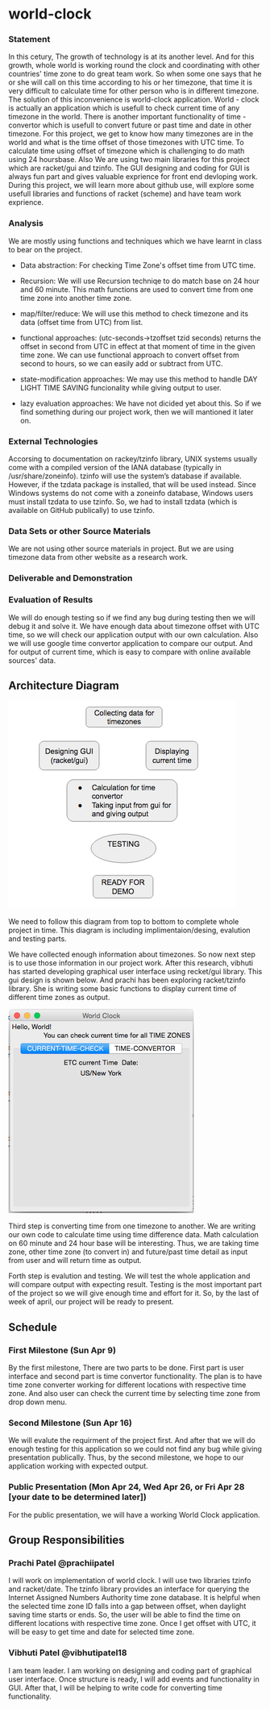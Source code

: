 # world-clock

### Statement
   In this cetury, The growth of technology is at its another level. And for this growth, whole world is working round the clock and
coordinating with other countries' time zone to do great team work. So when some one says that he or she will call on this time according to his or her timezone, that time it is very difficult to calculate time for other person who is in different timezone. The solution of this inconvenience is world-clock application. World - clock is actually an application which is usefull to check current time of any
timezone in the world. There is another important functionality of time - convertor which is usefull to convert future or past time and
date in other timezone. For this project, we get to know how many timezones are in the world and what is the time offset of those
timezones with UTC time. To calculate time using offset of timezone which is challenging to do math using 24 hoursbase. Also We are using two main libraries for this project which are racket/gui and tzinfo. The GUI designing and coding for GUI is always fun part and
gives valuable exprience for front end devloping work. During this project, we will learn more about github use, will explore some usefull libraries and functions of racket (scheme) and have team work exprience.   

### Analysis
We are mostly using functions and techniques which we have learnt in class to bear on the project. 

- Data abstraction:
  For checking Time Zone's offset time from UTC time.

- Recursion: 
  We will use Recursion techniqe to do match base on 24 hour and 60 minute. This math functions are used to convert time from one time
  zone into another time zone.
  
- map/filter/reduce:
  We will use this method to check timezone and its data (offset time from UTC) from list.
  
- functional approaches:
 (utc-seconds->tzoffset tzid seconds) returns the offset in second from UTC in effect at that moment of time in the given time zone. We   can use functional approach to convert offset from second to hours, so we can easily add or subtract from UTC.  

- state-modification approaches: 
  We may use this method to handle DAY LIGHT TIME SAVING funcionality while giving output to user. 

- lazy evaluation approaches:
  We have not dicided yet about this. So if we find something during our project work, then we will mantioned it later on.
 

### External Technologies
Accorsing to documentation on rackey/tzinfo library, UNIX systems usually come with a compiled version of the IANA database (typically in
/usr/share/zoneinfo). tzinfo will use the system’s database if available. However, if the tzdata package is installed, that will be used
instead. Since Windows systems do not come with a zoneinfo database, Windows users must install tzdata to use tzinfo. So, we had to
install tzdata (which is available on GitHub publically) to use tzinfo. 

### Data Sets or other Source Materials
We are not using other source materials in project. But we are using timezone data from other website as a research work.

### Deliverable and Demonstration

### Evaluation of Results
We will do enough testing so if we find any bug during testing then we will debug it and solve it. We have enough data about timezone
offset with UTC time, so we will check our application output with our own calculation. Also we will use google time convertor application
to compare our output. And for output of current time, which is easy to compare with online available sources' data.

## Architecture Diagram

![ouput image](/Architecture-diagram.png?raw=true "ouput image")

We need to follow this diagram from top to bottom to complete whole project in time. This diagram is including implimentaion/desing,
evalution and testing parts. 

We have collected enough information about timezones. So now next step is to use those information in our project work. After this
research, vibhuti has started developing graphical user interface using recket/gui library. This gui design is shown below. And prachi has
been exploring racket/tzinfo library. She is writing some basic functions to display current time of different time zones as output. 
 
![output-tab2 image](/world-clock-current-time-tab.png?raw=true "output-tab2 image")

Third step is converting time from one timezone to another. We are writing our own code to calculate time using time difference data.
Math calculation on 60 minute and 24 hour base will be interesting. Thus, we are taking time zone, other time zone (to convert in) and
future/past time detail as input from user and will return time as output.

Forth step is evalution and testing. We will test the whole application and will compare output with expecting result. Testing is the most
important part of the project so we will give enough time and effort for it. So, by the last of week of april, our project will be ready
to present.

## Schedule

### First Milestone (Sun Apr 9)
By the first milestone, There are two parts to be done. First part is user interface and second part is time convertor functionality.
The plan is to have time zone converter working for different locations with respective time zone. And also user can check the current
time by selecting time zone from drop down menu. 

### Second Milestone (Sun Apr 16)
We will evalute the requirment of the project first. And after that we will do enough testing for this application so we could not find
any bug while giving presentation publically. Thus, by the second milestone, we hope to our application working with expected output. 

### Public Presentation (Mon Apr 24, Wed Apr 26, or Fri Apr 28 [your date to be determined later])
For the public presentation, we will have a working World Clock application.

## Group Responsibilities

### Prachi Patel @prachiipatel
I will work on implementation of world clock. I will use two libraries tzinfo and racket/date. The tzinfo library provides an interface for querying the Internet Assigned Numbers Authority time zone database. It is helpful when the selected time zone ID falls into a gap between offset, when daylight saving time starts or ends. So, the user will be able to find the time on different locations with respective time zone. Once I get offset with UTC, it will be easy to get time and date for selected time zone. 

### Vibhuti Patel @vibhutipatel18 
I am team leader. I am working on designing and coding part of graphical user interface. Once structure is ready, I will
add events and functionality in GUI. After that, I will be helping to write code for converting time functionality.   

